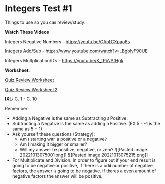# Integers Test #1

Things to use so you can review/study:

**Watch These Videos**

Integers Negative Numbers - https://youtu.be/OAoLCXpao6s

Integers Add/Sub - https://www.youtube.com/watch?v=_BgblvF90UE

Integers Multplication/Div - https://youtu.be/K_tPbVPfHgk

**Worksheet:**

[Quiz Review Worksheet](https://drive.google.com/file/d/1Ie3oafN3USQQ17VXHXB3MzfUkEzeDH4H/view)

[Quiz Review Worksheet 2](https://drive.google.com/file/d/1FFORDzOEqmp1jmAF1kUoYnQHFY_elT44/view)

**IXL:**
C. 1 - C. 10

Remember:
- Adding a Negative is the same as Subtracting a Positive.
- Subtracting a Negative is the same as adding a Positive. (EX 5 - -1 is the same as 5 + 1)
- Ask yourself these questions (Strategy):
	- Am I starting with a positive or a negative?
	- Am I making it bigger or smaller?
	- Will my answer be positive, negative, or zero?
![[Pasted image 20221013075001.png]]
![[Pasted image 20221013075215.png]]
- For Multiplicate and Division: In order to figure out if your end result is going to be negative or positive, if there is a odd number of negative factors, the answer is going to be negative. If theres a even amount of negative factors the answer will be positive.
